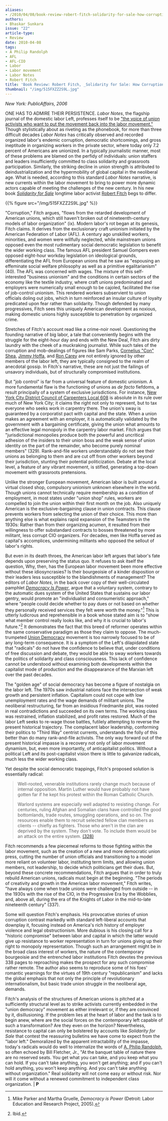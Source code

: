 ```yaml
---
aliases:
- /2010/04/08/book-review-robert-fitch-solidarity-for-sale-how-corruption-destroyed-the-labor-movement-and-undermined-americas-promise
authors:
- Bhaskar Sunkara
issue: "22"
article-type:
- Review
date: 2010-04-08
tags:
- A Philip Randolph
- AFL
- AFL-CIO
- Labor
- Labor movement
- Labor Notes
- Robert Fitch
title: 'Book Review: Robert Fitch, _Solidarity for Sale: How Corruption Destroyed the Labor Movement and Undermined America''s Promise_'
thumbnail: "/img/515FXZZ2S9L.jpg"
---
```


_New York: PublicAffairs, 2006_

ONE HAS TO ADMIRE THEIR PERSISTENCE. *Labor Notes*, the flagship journal of the domestic labor Left, professes itself to be ["the voice of union activists who want to put the movement back into the labor movement."](http://www.labornotes.org/about) Though stylistically about as riveting as the phonebook, for more than three difficult decades *Labor Notes* has critically observed and recorded organized labor's endemic corruption, democratic shortcomings, and gross ineptitude in organizing workers in the private sector, where today only 7.2 percent of Americans are unionized. In a typically journalistic manner, most of these problems are blamed on the perfidy of individuals: union staffers and leaders insufficiently committed to class solidarity and grassroots participation. Similarly, the striking decline in union strength is attributed to deindustrialization and the hypermobility of global capital in the neoliberal age. What is needed, according to this standard *Labor Notes* narrative, is new currents within the labor movement to bring to power more dynamic actors capable of meeting the challenges of the new century. In his new book [*Solidarity for Sale*](http://www.amazon.com/Solidarity-Sale-Corruption-Destroyed-Undermined/dp/189162072X) longtime labor activist [Robert Fitch](http://www.solidarityforsale.com/) begs to differ.

{{% figure src="/img/515FXZZ2S9L.jpg" %}}

"Corruption," Fitch argues, "flows from the retarded development of American unions, which still haven't broken out of nineteenth-century models of labor organization" (ix). Modern labor's rot began at its genesis, Fitch claims. It derives from the exclusionary craft unionism initiated by the American Federation of Labor (AFL). A century ago unskilled workers, minorities, and women were willfully neglected, while mainstream unions opposed even the most rudimentary social democratic legislation to benefit the wider working class. The famous AFL president Samuel Gompers even opposed eight-hour workday legislation on ideological grounds, differentiating the AFL from European unions that he saw as "espousing an effeminate social welfare philosophy as well as a primitive egalitarianism" (40). The AFL was concerned with wages. The mixture of this self-interested "business unionism" and the conditions in certain sectors of the economy like the textile industry, where craft unions predominated and employers were numerically small enough to be cajoled, facilitated the rise of job-control unionism. This rendered workers subservient to union officials doling out jobs, which in turn reinforced an insular culture of loyalty predicated upon fear rather than solidarity. Though defended by many progressives, Fitch sees this uniquely American development as noxious, making domestic unions highly susceptible to penetration by organized crime.

Stretches of Fitch's account read like a crime-noir novel. Questioning the founding narrative of big labor, a tale that conveniently begins with the struggle for the eight-hour day and ends with the New Deal, Fitch airs dirty laundry with the cheek of a muckraking journalist. While such tales of the corruption and mob-dealings of figures like Sam Parks, [Cornelius "Con" Shea](http://en.wikipedia.org/wiki/Cornelius_Shea), [Jimmy Hoffa](http://en.wikipedia.org/wiki/Jimmy_Hoffa), and [Ron Carey](http://en.wikipedia.org/wiki/Ron_Carey_%28labor_leader%29) are not entirely ignored by other members of the labor left, they are typically consigned to the realm of anecdotal gossip. In Fitch's narrative, these are not just the failings of unsavory individuals, but of structurally compromised institutions.

But "job control" is far from a universal feature of domestic unionism. A more fundamental flaw is the functioning of unions as *de facto* fiefdoms, a result principally of a system of exclusive jurisdictions. For instance, [New York City District Council of Carpenters Local 608](http://www.local608.org/organize.htm) is absolute in its rule over much of New York City; it claims the right not only to represent, but to tax everyone who seeks work in carpentry there. The union's sway is guaranteed by a corporatist pact with capital and the state. When a union makes an agreement with an employer, it is automatically validated by the government with a bargaining certificate, giving the union what amounts to an effective legal monopoly in the carpentry labor market. Fitch argues that "jurisdictional monopolies produce both the powerful and uncritical adhesion of the insiders to their union boss and the weak sense of union identity on the part of the remainder, who become purely nominal members" (329). Rank-and-file workers understandably do not see their unions as belonging to them and are cut off from other workers beyond their jurisdiction, stunting their potential politicization. Debate at the local level, a feature of any vibrant movement, is stifled, generating a top-down movement with grassroots pretensions.

Unlike the stronger European movement, American labor is built around a virtual closed shop, compulsory unionism unknown elsewhere in the world. Though unions cannot technically require membership as a condition of employment, in most states under "union shop" rules, workers are compelled to join the union within their first month on the job. Also uniquely American is the exclusive-bargaining clause in union contracts. This clause prevents workers from selecting the union of their choice. This more than anything else is what explains rapid expansion of the Teamsters in the 1930s: Rather than from their organizing acumen, it resulted from their willingness to offer substandard contracts to bosses threatened by more militant, less corrupt CIO organizers. For decades, men like Hoffa served as capital's accomplices, undermining militants who opposed the sellout of labor's rights.

But even in its death throes, the American labor left argues that labor's fate depends upon preserving the status quo. It refuses to ask itself the question, Why, then, has the European labor movement been more effective without these idiosyncrasies? Is their bourgeoisie of a kinder disposition or their leaders less susceptible to the blandishments of management? The editors of *Labor Notes*, in the back cover copy of their well-circulated pamphlet [*Democracy Is Power*](https://store.labornotes.org/books/democracy-is-power.html), argue that a voluntary system, contrary to the automatic dues system of the United States that sustains our labor gentry, would promote an "individualist and consumeristic approach," where "people could decide whether to pay dues or not based on whether they personally received services they felt were worth the money."[^1] This is utterly ludicrous and reprehensible in a book whose stated aim is to "show what member control really looks like, and why it is crucial to labor's future."[^2] It demonstrates the fact that this breed of reformer operates within the same conservative paradigm as those they claim to oppose. The much-trumpeted [Union Democracy](http://www.uniondemocracy.org/) movement is too narrowly focused to be of any long-term consequence. It is a symptom of the Left's dilapidated state that "radicals" do not have the confidence to believe that, under conditions of free discussion and debate, they would be able to sway workers towards the politics of solidarity and class consciousness. This lack of confidence cannot be understood without examining both developments within the capitalist mode of production and the disappearance of the Marxian left over the past decades.

The "golden age" of social democracy has become a figure of nostalgia on the labor left. The 1970s saw industrial nations face the intersection of weak growth and persistent inflation. Capitalism could not cope with low unemployment rates and the wage demands of militant unions. The neoliberal restructuring, far from an insidious Friedmanite plot, was rooted in real contradictions and succeeded on its own terms. The working class was restrained, inflation stabilized, and profit rates restored. Much of the labor Left seeks to re-wage those battles, futilely attempting to reverse the present historical trajectory. The complacent labor leadership, conforming their politics to "Third Way" centrist currents, understands the folly of this better than do many rank-and-file activists. The only way forward out of the present historical impasse is a recovery not only of labor movement dynamism, but, even more importantly, of anticapitalist politics. Without a political Left and its post-capitalist vision there is little to galvanize radicals, much less the wider working class.

Yet despite the social democratic trappings, Fitch's proposed solution is essentially radical:

> Well-rooted, venerable institutions rarely change much because of internal opposition. Martin Luther would have probably not have gotten far if he kept his protest within the Roman Catholic Church.
>
> Warlord systems are especially well adapted to resisting change. For centuries, ruling Afghan and Somalian clans have controlled the good bottomlands, trade routes, smuggling operations, and so on. The resources enable them to recruit selected fellow clan members as clients -- chiefly as fighters. Those who aren't in the clan are deprived by the system. They don't vote. To include them would be an attack on the entire system. [(328)](http://books.google.com/books?id=sTkWj4ixz8sC&lpg=PA328&ots=Qa4Q4LYzfQ&dq=Well-rooted%2C%20venerable%20institutions%20rarely%20change%20much%20because%20of%20internal%20opposition.%20Martin%20Luther%20would%20have%20probably%20not%20have%20gotten%20far%20if%20he%20kept%20his%20protest%20within%20the%20Roman%20Catholic%20Church.&pg=PA328#v=onepage&q=Well-rooted,%20venerable%20institutions%20rarely%20change%20much%20because%20of%20internal%20opposition.%20Martin%20Luther%20would%20have%20probably%20not%20have%20gotten%20far%20if%20he%20kept%20his%20protest%20within%20the%20Roman%20Catholic%20Church.&f=false)

Fitch recommends a few piecemeal reforms to those fighting within the labor movement, such as the creation of a new and more democratic union press, cutting the number of union officials and transitioning to a model more reliant on volunteer labor, instituting term limits, and allowing union members, not leadership, to decide which politicians get their dues. But, beyond these concrete recommendations, Fitch argues that in order to truly rebuild American unions, radicals must begin at the beginning. "The periods of creativity and growth in the American labor movement," Fitch writes, "have always come when trade unions were challenged from outside -- in the 1930s with the rise of the CIO, in the Progressive Era by the Wobblies, and, above all, during the era of the Knights of Labor in the mid-to-late nineteenth century" (337).

Some will question Fitch's emphasis. His provocative stories of union corruption contrast markedly with standard left-liberal accounts that downplay it, focusing instead on America's rich history of employer violence and legal obstructionism. More dubious is his closing call for a "historic compromise" between labor and capital in which the latter would give up resistance to worker representation in turn for unions giving up their right to monopoly representation. Though such an arrangement might be in the broad class interest of workers, the nature of the contemporary bourgeoisie and the entrenched labor institutions Fitch devotes the previous 338 pages to reproaching makes the prospect for any such compromise rather remote. The author also seems to reproduce some of his foes' romantic yearnings for the virtues of 19th century "republicanism" and lacks the global emphasis that not only the principle of revolutionary internationalism, but basic trade union struggle in the neoliberal age, demands.

Fitch's analysis of the structures of American unions is pitched at a sufficiently structural level as to strike activists currently embedded in the "union democracy" movement as either irrelevant or, if they are convinced by it, disillusioning. If the problem lies at the heart of labor and the task is to begin anew, where are the social forces on the contemporary left capable of such a transformation? Are they even on the horizon? Nevertheless, resistance to capital can only be bolstered by accounts like *Solidarity for Sale* that contest the reassuring bulletins we have come to expect from the "labor left." Demoralized by the apparent intractability of the impasse, today's radicals would do well to internalize the words of [A. Philip Randolph](http://www.apri.org/ht/d/sp/i/226/pid/226), so often echoed by Bill Fletcher, Jr., "At the banquet table of nature there are no reserved seats. You get what you can take, and you keep what you can hold. If you can't take anything, you won't get anything; and if you can't hold anything, you won't keep anything. And you can't take anything without organization." Real solidarity will not come easy or without risk. Nor will it come without a renewed commitment to independent class organization. | **P**

[^1]: Mike Parker and Martha Gruelle, *Democracy is Power* (Detroit: Labor Education and Research Project, 2005).

[^2]: Ibid.
